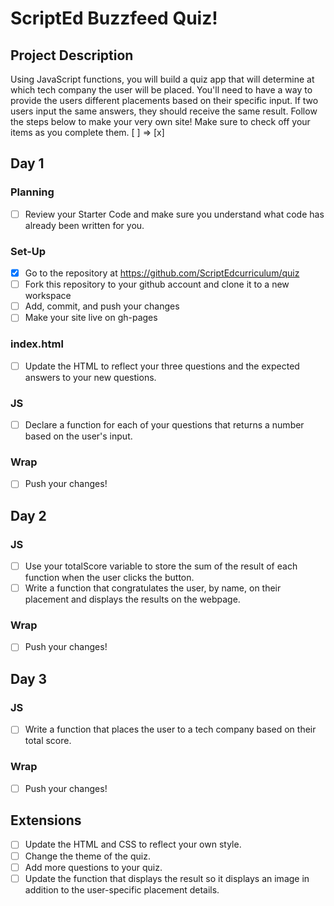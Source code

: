 # ScriptEd Buzzfeed Quiz!

## Project Description
Using JavaScript functions, you will build a quiz  app that will determine at which tech company the user will be placed. You'll need to have a way to provide the users different placements based on their specific input. If two users input the same answers, they should receive the same result. Follow the steps below to make your very own site! 
Make sure to check off your items as you complete them. [ ] => [x]


## Day 1
### Planning
- [ ] Review your Starter Code and make sure you understand what code has already been written for you.
### Set-Up
- [x] Go to the repository at https://github.com/ScriptEdcurriculum/quiz
- [ ] Fork this repository to your github account and clone it to a new workspace
- [ ] Add, commit, and push your changes
- [ ] Make your site live on gh-pages
### index.html
- [ ] Update the HTML to reflect your three questions and the expected answers to your new questions.
### JS
- [ ] Declare a function for each of your questions that returns a number based on the user's input. 
### Wrap
- [ ] Push your changes!

## Day 2
### JS
- [ ] Use your totalScore variable to store the sum of the result of each function when the user clicks the button.
- [ ] Write a function that congratulates the user, by name, on their placement and displays the results on the webpage.
### Wrap
- [ ] Push your changes!


## Day 3
### JS
- [ ] Write a function that places the user to a tech company based on their total score.
### Wrap
- [ ] Push your changes!

## Extensions
- [ ] Update the HTML and CSS to reflect your own style.
- [ ] Change the theme of the quiz.
- [ ] Add more questions to your quiz.
- [ ] Update the function that displays the result so it displays an image in addition to the user-specific placement details.
